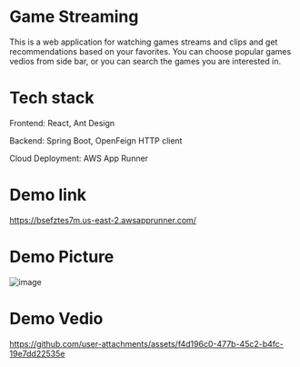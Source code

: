 # Game Streaming
This is a web application for watching games streams and clips and get recommendations based on your favorites. You can choose popular games vedios from side bar, or you can search the games you are interested in. 

# Tech stack
Frontend: React, Ant Design

Backend: Spring Boot, OpenFeign HTTP client

Cloud Deployment: AWS App Runner

# Demo link
https://bsefztes7m.us-east-2.awsapprunner.com/

# Demo Picture
![image](https://github.com/user-attachments/assets/78ce8a78-73cd-44c3-8043-53a698e66cc6)


# Demo Vedio
https://github.com/user-attachments/assets/f4d196c0-477b-45c2-b4fc-19e7dd22535e

